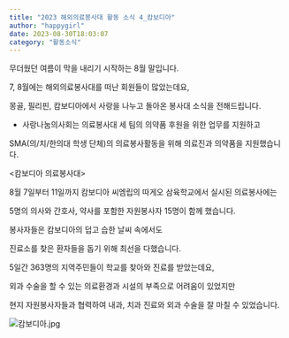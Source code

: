 ```yaml
---
title: "2023 해외의료봉사대 활동 소식 4_캄보디아"
author: "happygirl"
date: 2023-08-30T18:03:07
category: "활동소식"
---
```


무더웠던 여름이 막을 내리기 시작하는 8월 말입니다.

7, 8월에는 해외의료봉사대를 떠난 회원들이 많았는데요,

몽골, 필리핀, 캄보디아에서 사랑을 나누고 돌아온 봉사대 소식을 전해드립니다.

* 사랑나눔의사회는 의료봉사대 세 팀의 의약품 후원을 위한 업무를 지원하고

SMA(의/치/한의대 학생 단체)의 의료봉사활동을 위해 의료진과 의약품을 지원했습니다.

<캄보디아 의료봉사대>

8월 7일부터 11일까지 캄보디아 씨엠립의 따게오 삼육학교에서 실시된 의료봉사에는

5명의 의사와 간호사, 약사를 포함한 자원봉사자 15명이 함께 했습니다.

봉사자들은 캄보디아의 덥고 습한 날씨 속에서도

진료소를 찾은 환자들을 돕기 위해 최선을 다했습니다.

5일간 363명의 지역주민들이 학교를 찾아와 진료를 받았는데요,

외과 수술을 할 수 있는 의료환경과 시설의 부족으로 어려움이 있었지만

현지 자원봉사자들과 협력하여 내과, 치과 진료와 외과 수술을 잘 마칠 수 있었습니다.

![캄보디아.jpg](/files/attach/images/2318/027/035/d36a5249bc434d82cec5f69799f09792.jpg)
